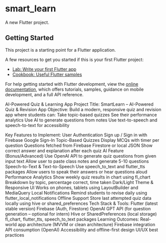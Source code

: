 # smart_learn

A new Flutter project.

## Getting Started

This project is a starting point for a Flutter application.

A few resources to get you started if this is your first Flutter project:

- [Lab: Write your first Flutter app](https://docs.flutter.dev/get-started/codelab)
- [Cookbook: Useful Flutter samples](https://docs.flutter.dev/cookbook)

For help getting started with Flutter development, view the
[online documentation](https://docs.flutter.dev/), which offers tutorials,
samples, guidance on mobile development, and a full API reference.


AI-Powered Quiz & Learning App
Project Title:
SmartLearn – AI-Powered Quiz & Revision App
Objective:
Build a modern, responsive quiz and revision app where students can:
Take topic-based quizzes
See their performance analytics
Use AI to generate questions from notes
Use text-to-speech and speech-to-text for accessibility

Key Features to Implement:
User Authentication
Sign up / Sign in with Firebase
Google Sign-In
Topic-Based Quizzes
Display MCQs with timer per question
Questions fetched from Firebase Firestore or local JSON
Show correct answer and explanation after each quiz
AI Feature (Bonus/Advanced)
Use OpenAI API to generate quiz questions from given input text
Allow user to paste class notes and generate 5-10 questions
Speech-to-Text & Text-to-Speech
Use speech_to_text and flutter_tts packages
Allow users to speak their answers or hear questions aloud
Performance Analytics
Show weekly quiz results in chart using fl_chart
Breakdown by topic, percentage correct, time taken
Dark/Light Theme & Responsive UI
Works on phones, tablets using LayoutBuilder and MediaQuery
Local Notifications
Remind students to revise daily using flutter_local_notifications
Offline Support
Store last attempted quiz data locally using hive or shared_preferences
Tech Stack & Tools:
Flutter (latest stable version)
Firebase (Auth, Firestore)
OpenAI GPT API (for question generation – optional for intern)
Hive or SharedPreferences (local storage)
fl_chart, flutter_tts, speech_to_text packages
Learning Outcomes:
Real-world app architecture (MVVM or clean architecture)
Firebase integration
API consumption (OpenAI)
Accessibility and offline-first design
UI/UX best practices